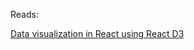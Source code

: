 
Reads:

[Data visualization in React using React D3](https://blog.logrocket.com/data-visualization-in-react-using-react-d3-c35835af16d0)